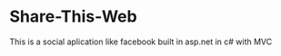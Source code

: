 Share-This-Web
==============

This is a social aplication like facebook built in asp.net in c# with MVC
